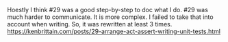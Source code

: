 Hoestly I think #29 was a good step-by-step to doc what I do. #29 was much harder to communicate. It is more complex. I failed to take that into account when writing. So, it was rewritten at least 3 times. https://kenbrittain.com/posts/29-arrange-act-assert-writing-unit-tests.html